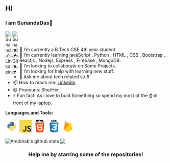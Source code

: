 ## HI
### I am SunandaDas👋

<div>
<a href="https://www.linkedin.com/in/sunanda-das-a54499244/">
  <img align="left" alt="Sunanda's Linkdein" width="22px" src="https://cdn.jsdelivr.net/npm/simple-icons@v3/icons/linkedin.svg" />
</a>
<a href="https://github.com/sunandadas1">
  <img align="left" alt="Sunanda's Github" width="22px" src="https://cdn.jsdelivr.net/npm/simple-icons@v3/icons/github.svg" />
</a>
</div>

<br/>
<br/>




- 🔭 I’m currently a B.Tech CSE 4th year student 
- 🌱 I’m currently learning javaScript , Python , HTML , CSS , Bootstrap , Reactjs , Nodejs, Express , Firebase , MongoDB.
- 👯 I’m looking to collaborate on Some Projects.
- 🤔 I’m looking for help with learning new stuff.
- 💬 Ask me about  tech related stuff.
- 📫 How to reach me: [LinkedIn ](https://www.linkedin.com/in/sunanda-das-a54499244/)
- 😄 Pronouns: She/Her
- ⚡ Fun fact: As i love to buid Something so spend my most of the  ⌚ in front of my laptop.


**Languages and Tools:**  


<code><img height="40" src="https://raw.githubusercontent.com/github/explore/80688e429a7d4ef2fca1e82350fe8e3517d3494d/topics/python/python.png"></code>
<code><img height="40" src="https://raw.githubusercontent.com/github/explore/80688e429a7d4ef2fca1e82350fe8e3517d3494d/topics/javascript/javascript.png"></code>
<code><img height="40" src="https://raw.githubusercontent.com/github/explore/80688e429a7d4ef2fca1e82350fe8e3517d3494d/topics/html/html.png"></code>
<code><img height="40" src="https://raw.githubusercontent.com/github/explore/80688e429a7d4ef2fca1e82350fe8e3517d3494d/topics/css/css.png"></code>
<code><img height="40" src="https://raw.githubusercontent.com/github/explore/80688e429a7d4ef2fca1e82350fe8e3517d3494d/topics/firebase/firebase.png"></code>   
<!-- <code><img height="40" src="https://raw.githubusercontent.com/github/explore/80688e429a7d4ef2fca1e82350fe8e3517d3494d/topics/mongodb/mongodb.png"></code>   
<code><img height="40" src="https://raw.githubusercontent.com/github/explore/80688e429a7d4ef2fca1e82350fe8e3517d3494d/topics/bootstrap/bootstrap.png"></code>   
<code><img height="40" src="https://raw.githubusercontent.com/github/explore/80688e429a7d4ef2fca1e82350fe8e3517d3494d/topics/react/react.png"></code>  
<code><img height="40" src="https://raw.githubusercontent.com/github/explore/80688e429a7d4ef2fca1e82350fe8e3517d3494d/topics/nodejs/nodejs.png"></code>  
<code><img height="40" src="https://raw.githubusercontent.com/github/explore/80688e429a7d4ef2fca1e82350fe8e3517d3494d/topics/express/express.png"></code>   -->




<div align="center>
 <a href="https://github.com/infi418">
 <img align="center" src="https://github-readme-stats.vercel.app/api?username=sunandadas1&show_icons=true&theme=dark&line_height=27" alt="Anubhab's github stats"/>
</a>
<a href="https://github.com/infi418">
  <img align="center" src="https://github-readme-stats.vercel.app/api/top-langs/?username=sunandadas1&theme=dark&hide_langs_below=1" />
</a>
</div>

<div align="center">

### Help me by starring some of the repositories!

</div>
